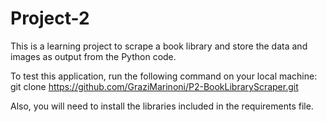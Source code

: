 # Project-2
This is a learning project to scrape a book library and store the data and images as output from the Python code.

To test this application, run the following command on your local machine:
git clone https://github.com/GraziMarinoni/P2-BookLibraryScraper.git


Also, you will need to install the libraries included in the requirements file.
